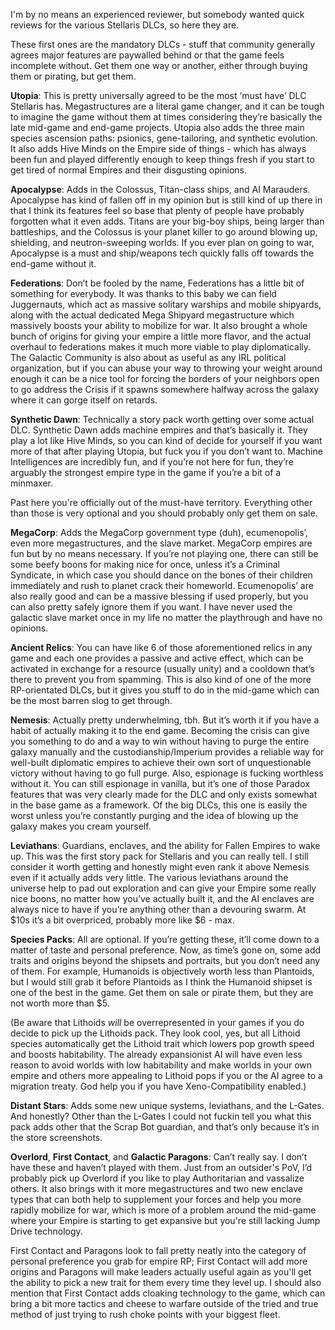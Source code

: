 I'm by no means an experienced reviewer, but somebody wanted quick reviews for the various Stellaris DLCs, so here they are.

These first ones are the mandatory DLCs - stuff that community generally agrees major features are paywalled behind or that the game feels incomplete without. Get them one way or another, either through buying them or pirating, but get them.

**Utopia**: This is pretty universally agreed to be the most ‘must have’ DLC Stellaris has. Megastructures are a literal game changer, and it can be tough to imagine the game without them at times considering they’re basically the late mid-game and end-game projects. Utopia also adds the three main species ascension paths: psionics, gene-tailoring, and synthetic evolution. It also adds Hive Minds on the Empire side of things - which has always been fun and played differently enough to keep things fresh if you start to get tired of normal Empires and their disgusting opinions.

**Apocalypse**: Adds in the Colossus, Titan-class ships, and AI Marauders. Apocalypse has kind of fallen off in my opinion but is still kind of up there in that I think its features feel so base that plenty of people have probably forgotten what it even adds. Titans are your big-boy ships, being larger than battleships, and the Colossus is your planet killer to go around blowing up, shielding, and neutron-sweeping worlds. If you ever plan on going to war, Apocalypse is a must and ship/weapons tech quickly falls off towards the end-game without it.

**Federations**: Don’t be fooled by the name, Federations has a little bit of something for everybody. It was thanks to this baby we can field Juggernauts, which act as massive solitary warships and mobile shipyards, along with the actual dedicated Mega Shipyard megastructure which massively boosts your ability to mobilize for war. It also brought a whole bunch of origins for giving your empire a little more flavor, and the actual overhaul to federations makes it much more viable to play diplomatically. The Galactic Community is also about as useful as any IRL political organization, but if you can abuse your way to throwing your weight around enough it can be a nice tool for forcing the borders of your neighbors open to go address the Crisis if it spawns somewhere halfway across the galaxy where it can gorge itself on retards.

**Synthetic Dawn**: Technically a story pack worth getting over some actual DLC. Synthetic Dawn adds machine empires and that’s basically it. They play a lot like Hive Minds, so you can kind of decide for yourself if you want more of that after playing Utopia, but fuck you if you don’t want to. Machine Intelligences are incredibly fun, and if you’re not here for fun, they’re arguably the strongest empire type in the game if you’re a bit of a minmaxer.

Past here you're officially out of the must-have territory. Everything other than those is very optional and you should probably only get them on sale.

**MegaCorp**: Adds the MegaCorp government type (duh), ecumenopolis’, even more megastructures, and the slave market. MegaCorp empires are fun but by no means necessary. If you’re not playing one, there can still be some beefy boons for making nice for once, unless it’s a Criminal Syndicate, in which case you should dance on the bones of their children immediately and rush to planet crack their homeworld. Ecumenopolis’ are also really good and can be a massive blessing if used properly, but you can also pretty safely ignore them if you want. I have never used the galactic slave market once in my life no matter the playthrough and have no opinions.

**Ancient Relics**: You can have like 6 of those aforementioned relics in any game and each one provides a passive and active effect, which can be activated in exchange for a resource (usually unity) and a cooldown that’s there to prevent you from spamming. This is also kind of one of the more RP-orientated DLCs, but it gives you stuff to do in the mid-game which can be the most barren slog to get through.

**Nemesis**: Actually pretty underwhelming, tbh. But it’s worth it if you have a habit of actually making it to the end game. Becoming the crisis can give you something to do and a way to win without having to purge the entire galaxy manually and the custodianship/Imperium provides a reliable way for well-built diplomatic empires to achieve their own sort of unquestionable victory without having to go full purge. Also, espionage is fucking worthless without it. You can still espionage in vanilla, but it’s one of those Paradox features that was very clearly made for the DLC and only exists somewhat in the base game as a framework. Of the big DLCs, this one is easily the worst unless you’re constantly purging and the idea of blowing up the galaxy makes you cream yourself.

**Leviathans**: Guardians, enclaves, and the ability for Fallen Empires to wake up. This was the first story pack for Stellaris and you can really tell. I still consider it worth getting and honestly might even rank it above Nemesis even if it actually adds very little. The various leviathans around the universe help to pad out exploration and can give your Empire some really nice boons, no matter how you’ve actually built it, and the AI enclaves are always nice to have if you’re anything other than a devouring swarm. At $10s it’s a bit overpriced, probably more like $6 - max.

**Species Packs**: All are optional. If you’re getting these, it’ll come down to a matter of taste and personal preference. Now, as time’s gone on, some add traits and origins beyond the shipsets and portraits, but you don’t need any of them. For example, Humanoids is objectively worth less than Plantoids, but I would still grab it before Plantoids as I think the Humanoid shipset is one of the best in the game. Get them on sale or pirate them, but they are not worth more than $5.

(Be aware that Lithoids *will* be overrepresented in your games if you do decide to pick up the Lithoids pack. They look cool, yes, but all Lithoid species automatically get the Lithoid trait which lowers pop growth speed and boosts habitability. The already expansionist AI will have even less reason to avoid worlds with low habitability and make worlds in your own empire and others more appealing to Lithoid pops if you or the AI agree to a migration treaty. God help you if you have Xeno-Compatibility enabled.)

**Distant Stars**: Adds some new unique systems, leviathans, and the L-Gates. And honestly? Other than the L-Gates I could not fuckin tell you what this pack adds other that the Scrap Bot guardian, and that’s only because it’s in the store screenshots.

**Overlord**, **First Contact**, and **Galactic Paragons**: Can’t really say. I don’t have these and haven’t played with them. Just from an outsider's PoV, I’d probably pick up Overlord if you like to play Authoritarian and vassalize others. It also brings with it more megastructures and two new enclave types that can both help to supplement your forces and help you more rapidly mobilize for war, which is more of a problem around the mid-game where your Empire is starting to get expansive but you're still lacking Jump Drive technology.

First Contact and Paragons look to fall pretty neatly into the category of personal preference you grab for empire RP; First Contact will add more origins and Paragons will make leaders actually useful again as you'll get the ability to pick a new trait for them every time they level up. I should also mention that First Contact adds cloaking technology to the game, which can bring a bit more tactics and cheese to warfare outside of the tried and true method of just trying to rush choke points with your biggest fleet.